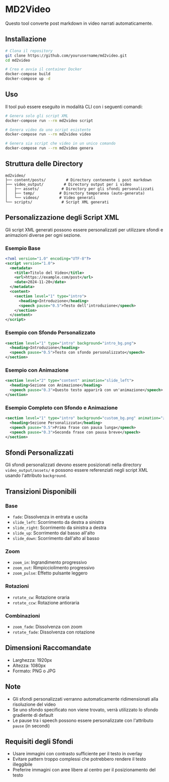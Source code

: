 # MD2Video

Questo tool converte post markdown in video narrati automaticamente.

## Installazione

```bash
# Clona il repository
git clone https://github.com/yourusername/md2video.git
cd md2video

# Crea e avvia il container Docker
docker-compose build
docker-compose up -d
```

## Uso

Il tool può essere eseguito in modalità CLI con i seguenti comandi:

```bash
# Genera solo gli script XML
docker-compose run --rm md2video script

# Genera video da uno script esistente
docker-compose run --rm md2video video

# Genera sia script che video in un unico comando
docker-compose run --rm md2video genera
```

## Struttura delle Directory

```
md2video/
├── content/posts/         # Directory contenente i post markdown
├── video_output/         # Directory output per i video
│   ├── assets/          # Directory per gli sfondi personalizzati
│   ├── temp/           # Directory temporanea (auto-generata)
│   └── videos/         # Video generati
└── scripts/             # Script XML generati
```

## Personalizzazione degli Script XML

Gli script XML generati possono essere personalizzati per utilizzare sfondi e animazioni diverse per ogni sezione.

### Esempio Base
```xml
<?xml version="1.0" encoding="UTF-8"?>
<script version="1.0">
  <metadata>
    <title>Titolo del Video</title>
    <url>https://example.com/post</url>
    <date>2024-11-20</date>
  </metadata>
  <content>
    <section level="1" type="intro">
      <heading>Introduzione</heading>
      <speech pause="0.5">Testo dell'introduzione</speech>
    </section>
  </content>
</script>
```

### Esempio con Sfondo Personalizzato
```xml
<section level="1" type="intro" background="intro_bg.png">
  <heading>Introduzione</heading>
  <speech pause="0.5">Testo con sfondo personalizzato</speech>
</section>
```

### Esempio con Animazione
```xml
<section level="2" type="content" animation="slide_left">
  <heading>Sezione con Animazione</heading>
  <speech pause="0.3">Questo testo apparirà con un'animazione</speech>
</section>
```

### Esempio Completo con Sfondo e Animazione
```xml
<section level="1" type="intro" background="custom_bg.png" animation="zoom">
  <heading>Sezione Personalizzata</heading>
  <speech pause="0.5">Prima frase con pausa lunga</speech>
  <speech pause="0.3">Seconda frase con pausa breve</speech>
</section>
```

## Sfondi Personalizzati

Gli sfondi personalizzati devono essere posizionati nella directory `video_output/assets/` e possono essere referenziati negli script XML usando l'attributo `background`.

## Transizioni Disponibili

### Base
- `fade`: Dissolvenza in entrata e uscita
- `slide_left`: Scorrimento da destra a sinistra
- `slide_right`: Scorrimento da sinistra a destra
- `slide_up`: Scorrimento dal basso all'alto
- `slide_down`: Scorrimento dall'alto al basso

### Zoom
- `zoom_in`: Ingrandimento progressivo
- `zoom_out`: Rimpicciolimento progressivo
- `zoom_pulse`: Effetto pulsante leggero

### Rotazioni
- `rotate_cw`: Rotazione oraria
- `rotate_ccw`: Rotazione antioraria

### Combinazioni
- `zoom_fade`: Dissolvenza con zoom
- `rotate_fade`: Dissolvenza con rotazione

## Dimensioni Raccomandate
- Larghezza: 1920px
- Altezza: 1080px
- Formato: PNG o JPG

## Note
- Gli sfondi personalizzati verranno automaticamente ridimensionati alla risoluzione del video
- Se uno sfondo specificato non viene trovato, verrà utilizzato lo sfondo gradiente di default
- Le pause tra i speech possono essere personalizzate con l'attributo `pause` (in secondi)

## Requisiti degli Sfondi
- Usare immagini con contrasto sufficiente per il testo in overlay
- Evitare pattern troppo complessi che potrebbero rendere il testo illeggibile
- Preferire immagini con aree libere al centro per il posizionamento del testo
